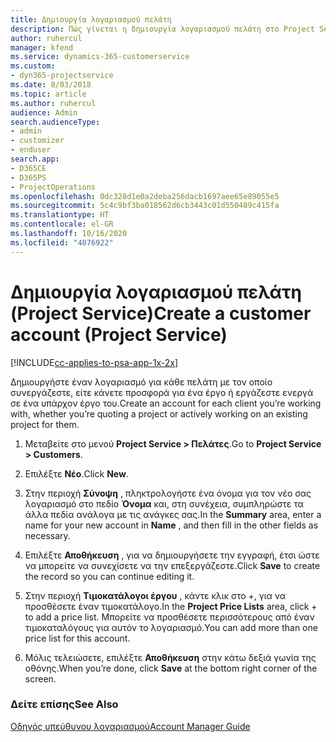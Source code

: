 ```yaml
---
title: Δημιουργία λογαριασμού πελάτη
description: Πώς γίνεται η δημιουργία λογαριασμού πελάτη στο Project Service
author: ruhercul
manager: kfend
ms.service: dynamics-365-customerservice
ms.custom:
- dyn365-projectservice
ms.date: 8/03/2018
ms.topic: article
ms.author: ruhercul
audience: Admin
search.audienceType:
- admin
- customizer
- enduser
search.app:
- D365CE
- D365PS
- ProjectOperations
ms.openlocfilehash: 0dc328d1e0a2deba256dacb1697aee65e89055e5
ms.sourcegitcommit: 5c4c9bf3ba018562d6cb3443c01d550489c415fa
ms.translationtype: HT
ms.contentlocale: el-GR
ms.lasthandoff: 10/16/2020
ms.locfileid: "4076922"
---
```

# <a name="create-a-customer-account-project-service"></a><span data-ttu-id="cc7eb-103">Δημιουργία λογαριασμού πελάτη (Project Service)</span><span class="sxs-lookup"><span data-stu-id="cc7eb-103">Create a customer account (Project Service)</span></span>

[!INCLUDE[cc-applies-to-psa-app-1x-2x](../includes/cc-applies-to-psa-app-1x-2x.md)]

<span data-ttu-id="cc7eb-104">Δημιουργήστε έναν λογαριασμό για κάθε πελάτη με τον οποίο συνεργάζεστε, είτε κάνετε προσφορά για ένα έργο ή εργάζεστε ενεργά σε ένα υπάρχον έργο του.</span><span class="sxs-lookup"><span data-stu-id="cc7eb-104">Create an account for each client you’re working with, whether you’re quoting a project or actively working on an existing project for them.</span></span>  
  
1.  <span data-ttu-id="cc7eb-105">Μεταβείτε στο μενού **Project Service > Πελάτες**.</span><span class="sxs-lookup"><span data-stu-id="cc7eb-105">Go to **Project Service > Customers**.</span></span>  
  
2.  <span data-ttu-id="cc7eb-106">Επιλέξτε **Νέο**.</span><span class="sxs-lookup"><span data-stu-id="cc7eb-106">Click **New**.</span></span>  
  
3.  <span data-ttu-id="cc7eb-107">Στην περιοχή **Σύνοψη** , πληκτρολογήστε ένα όνομα για τον νέο σας λογαριασμό στο πεδίο **Όνομα** και, στη συνέχεια, συμπληρώστε τα άλλα πεδία ανάλογα με τις ανάγκες σας.</span><span class="sxs-lookup"><span data-stu-id="cc7eb-107">In the **Summary** area, enter a name for your new account in **Name** , and then fill in the other fields as necessary.</span></span>  
  
4.  <span data-ttu-id="cc7eb-108">Επιλέξτε **Αποθήκευση** , για να δημιουργήσετε την εγγραφή, έτσι ώστε να μπορείτε να συνεχίσετε να την επεξεργάζεστε.</span><span class="sxs-lookup"><span data-stu-id="cc7eb-108">Click **Save** to create the record so you can continue editing it.</span></span>  
  
5.  <span data-ttu-id="cc7eb-109">Στην περιοχή **Τιμοκατάλογοι έργου** , κάντε κλικ στο +, για να προσθέσετε έναν τιμοκατάλογο.</span><span class="sxs-lookup"><span data-stu-id="cc7eb-109">In the **Project Price Lists** area, click + to add a price list.</span></span> <span data-ttu-id="cc7eb-110">Μπορείτε να προσθέσετε περισσότερους από έναν τιμοκαταλόγους για αυτόν το λογαριασμό.</span><span class="sxs-lookup"><span data-stu-id="cc7eb-110">You can add more than one price list for this account.</span></span>  
  
6.  <span data-ttu-id="cc7eb-111">Μόλις τελειώσετε, επιλέξτε **Αποθήκευση** στην κάτω δεξιά γωνία της οθόνης.</span><span class="sxs-lookup"><span data-stu-id="cc7eb-111">When you’re done, click **Save** at the bottom right corner of the screen.</span></span>  
  
### <a name="see-also"></a><span data-ttu-id="cc7eb-112">Δείτε επίσης</span><span class="sxs-lookup"><span data-stu-id="cc7eb-112">See Also</span></span>  
 [<span data-ttu-id="cc7eb-113">Οδηγός υπεύθυνου λογαριασμού</span><span class="sxs-lookup"><span data-stu-id="cc7eb-113">Account Manager Guide</span></span>](../psa/account-manager-guide.md)

